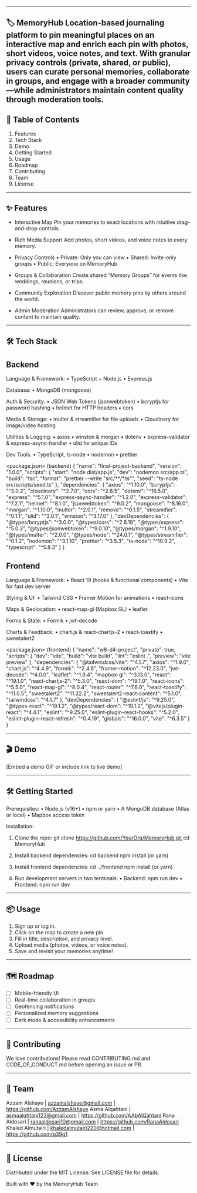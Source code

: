 --------------------------------------------------------------------------------
🏷️ MemoryHub
Location-based journaling platform to pin meaningful places on an interactive map and enrich each pin with photos, short videos, voice notes, and text.
With granular privacy controls (private, shared, or public), users can curate personal memories, collaborate in groups, and engage with a broader community—while administrators maintain content quality through moderation tools.
--------------------------------------------------------------------------------

🚀 Table of Contents
--------------------------------------------------------------------------------
1. Features
2. Tech Stack
3. Demo
4. Getting Started
5. Usage
6. Roadmap
7. Contributing
8. Team
9. License

--------------------------------------------------------------------------------
✨ Features
--------------------------------------------------------------------------------
- Interactive Map
  Pin your memories to exact locations with intuitive drag-and-drop controls.

- Rich Media Support
  Add photos, short videos, and voice notes to every memory.

- Privacy Controls
  • Private: Only you can view
  • Shared: Invite-only groups
  • Public: Everyone on MemoryHub

- Groups & Collaboration
  Create shared “Memory Groups” for events like weddings, reunions, or trips.

- Community Exploration
  Discover public memory pins by others around the world.

- Admin Moderation
  Administrators can review, approve, or remove content to maintain quality.

--------------------------------------------------------------------------------
🛠️ Tech Stack
--------------------------------------------------------------------------------

Backend
-------
Language & Framework:
  • TypeScript + Node.js
  • Express.js

Database:
  • MongoDB (mongoose)

Auth & Security:
  • JSON Web Tokens (jsonwebtoken)
  • bcryptjs for password hashing
  • helmet for HTTP headers
  • cors

Media & Storage:
  • multer & streamifier for file uploads
  • Cloudinary for image/video hosting

Utilities & Logging:
  • axios
  • winston & morgan
  • dotenv
  • express-validator & express-async-handler
  • ulid for unique IDs

Dev Tools:
  • TypeScript, ts-node
  • nodemon
  • prettier

<package.json> (backend)
{
  "name": "final-project-backend",
  "version": "1.0.0",
  "scripts": {
    "start": "node dist/app.js",
    "dev": "nodemon src/app.ts",
    "build": "tsc",
    "format": "prettier --write \"src/**/*.ts\"",
    "seed": "ts-node src/scripts/seed.ts"
  },
  "dependencies": {
    "axios": "^1.10.0",
    "bcryptjs": "^3.0.2",
    "cloudinary": "^2.7.0",
    "cors": "^2.8.5",
    "dotenv": "^16.5.0",
    "express": "^5.1.0",
    "express-async-handler": "^1.2.0",
    "express-validator": "^7.2.1",
    "helmet": "^8.1.0",
    "jsonwebtoken": "^9.0.2",
    "mongoose": "^8.16.0",
    "morgan": "^1.10.0",
    "multer": "^2.0.1",
    "remove": "^0.1.5",
    "streamifier": "^0.1.1",
    "ulid": "^3.0.1",
    "winston": "^3.17.0"
  },
  "devDependencies": {
    "@types/bcryptjs": "^3.0.0",
    "@types/cors": "^2.8.19",
    "@types/express": "^5.0.3",
    "@types/jsonwebtoken": "^9.0.10",
    "@types/morgan": "^1.9.10",
    "@types/multer": "^2.0.0",
    "@types/node": "^24.0.1",
    "@types/streamifier": "^0.1.2",
    "nodemon": "^3.1.10",
    "prettier": "^3.5.3",
    "ts-node": "^10.9.2",
    "typescript": "^5.8.3"
  }
}

Frontend
--------
Language & Framework:
  • React 19 (hooks & functional components)
  • Vite for fast dev server

Styling & UI:
  • Tailwind CSS
  • Framer Motion for animations
  • react-icons

Maps & Geolocation:
  • react-map-gl (Mapbox GL)
  • leaflet

Forms & State:
  • Formik
  • jwt-decode

Charts & Feedback:
  • chart.js & react-chartjs-2
  • react-toastify
  • sweetalert2

<package.json> (frontend)
{
  "name": "w8-d4-project",
  "private": true,
  "scripts": {
    "dev": "vite",
    "build": "vite build",
    "lint": "eslint .",
    "preview": "vite preview"
  },
  "dependencies": {
    "@tailwindcss/vite": "^4.1.7",
    "axios": "^1.9.0",
    "chart.js": "^4.4.9",
    "formik": "^2.4.6",
    "framer-motion": "^12.23.0",
    "jwt-decode": "^4.0.0",
    "leaflet": "^1.9.4",
    "mapbox-gl": "^3.13.0",
    "react": "^19.1.0",
    "react-chartjs-2": "^5.3.0",
    "react-dom": "^19.1.0",
    "react-icons": "^5.5.0",
    "react-map-gl": "^8.0.4",
    "react-router": "^7.6.0",
    "react-toastify": "^11.0.5",
    "sweetalert2": "^11.22.2",
    "sweetalert2-react-content": "^5.1.0",
    "tailwindcss": "^4.1.7"
  },
  "devDependencies": {
    "@eslint/js": "^9.25.0",
    "@types-react": "^19.1.2",
    "@types/react-dom": "^19.1.2",
    "@vitejs/plugin-react": "^4.4.1",
    "eslint": "^9.25.0",
    "eslint-plugin-react-hooks": "^5.2.0",
    "eslint-plugin-react-refresh": "^0.4.19",
    "globals": "^16.0.0",
    "vite": "^6.3.5"
  }
}

--------------------------------------------------------------------------------
🎬 Demo
--------------------------------------------------------------------------------
[Embed a demo GIF or include link to live demo]

--------------------------------------------------------------------------------
🛠️ Getting Started
--------------------------------------------------------------------------------

Prerequisites:
  • Node.js (v16+)
  • npm or yarn
  • A MongoDB database (Atlas or local)
  • Mapbox access token

Installation:
  1. Clone the repo:
     git clone https://github.com/YourOrg/MemoryHub.git
     cd MemoryHub

  2. Install backend dependencies:
     cd backend
     npm install  (or yarn)

  3. Install frontend dependencies:
     cd ../frontend
     npm install  (or yarn)

  4. Run development servers in two terminals:
     • Backend: npm run dev
     • Frontend: npm run dev

--------------------------------------------------------------------------------
📦 Usage
--------------------------------------------------------------------------------
1. Sign up or log in.
2. Click on the map to create a new pin.
3. Fill in title, description, and privacy level.
4. Upload media (photos, videos, or voice notes).
5. Save and revisit your memories anytime!

--------------------------------------------------------------------------------
🗺️ Roadmap
--------------------------------------------------------------------------------
- [ ] Mobile-friendly UI
- [ ] Real-time collaboration in groups
- [ ] Geofencing notifications
- [ ] Personalized memory suggestions
- [ ] Dark mode & accessibility enhancements

--------------------------------------------------------------------------------
🤝 Contributing
--------------------------------------------------------------------------------
We love contributions! Please read CONTRIBUTING.md and CODE_OF_CONDUCT.md before opening an issue or PR.

--------------------------------------------------------------------------------
👥 Team
--------------------------------------------------------------------------------
Azzam Alshaye          | azzamalshaye@gmail.com          | https://github.com/AzzamAlshaye
Asma Alqahtani         | asmaalqhtani123@gmail.com       | https://github.com/AAbAlQahtani
Rana Aldosari          | ranaaldosari10@gmail.com        | https://github.com/RanaAldosari
Khaled Almutairi       | khaledalmutairi220@hotmail.com  | https://github.com/g39g1

--------------------------------------------------------------------------------
📄 License
--------------------------------------------------------------------------------
Distributed under the MIT License. See LICENSE file for details.

Built with ❤️ by the MemoryHub Team
